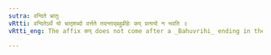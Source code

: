 ```yaml
---
sutra: वन्दिते भ्रातुः
vRtti: वन्दितेऽर्थे यो भ्रातृशब्दो वर्त्तते तदन्ताद्बहुव्रीहेः कप् प्रत्ययो न भवति ॥
vRtti_eng: The affix कप् does not come after a _Bahuvrihi_ ending in the word _bhratri_, when it means 'praised'.

---
```

